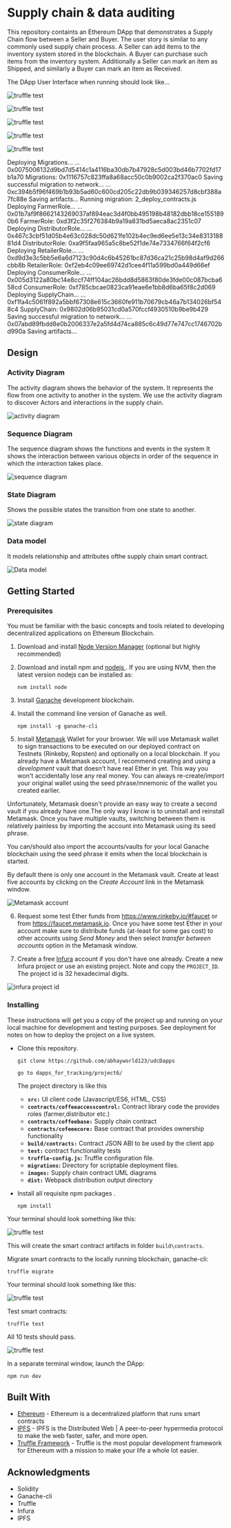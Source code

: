 # Supply chain & data auditing

This repository containts an Ethereum DApp that demonstrates a Supply Chain flow between a Seller and Buyer. The user story is similar to any commonly used supply chain process. A Seller can add items to the inventory system stored in the blockchain. A Buyer can purchase such items from the inventory system. Additionally a Seller can mark an item as Shipped, and similarly a Buyer can mark an item as Received.

The DApp User Interface when running should look like...

![truffle test](images/ftc_product_overview.png)

![truffle test](images/ftc_farm_details.png)

![truffle test](images/ftc_product_details.png)

![truffle test](images/ftc_transaction_history.png)

![truffle test](images/ftc_dep.png)

  Deploying Migrations...
  ... 0x0075006132d9bd7d5414c1a4116ba30db7b47928c5d003bd46b7702fd17b1a70
  Migrations: 0x1116757c823ffa8a68acc50c0b9002ca2f370ac0
Saving successful migration to network...
  ... 0xc394b5f96f469b1b93b5ad60c600cd205c22db9b039346257d8cbf388a7fc88e
Saving artifacts...
Running migration: 2_deploy_contracts.js
  Deploying FarmerRole...
  ... 0x01b7af9f8662143269037af894eac3d4f0bb495198b48182dbb18ce1551890b6
  FarmerRole: 0xd3f2c35f276384b9a19a831bd5aeca8ac2351c07
  Deploying DistributorRole...
  ... 0x467c3cbf51d05b4e63c028dc50d621fe102b4ec9ed6ee5e13c34e831318881d4
  DistributorRole: 0xa9f5faa965a5c8be52f1de74e7334766f64f2cf6
  Deploying RetailerRole...
  ... 0xd9d3e3c5bb5e6a6d7123c90d4c6b45261bc87d36ca21c25b98d4af9d266cbb8b
  RetailerRole: 0xf2eb4c09ee69742d1cee4f11a599bd0a449d66ef
  Deploying ConsumerRole...
  ... 0x005d3122a80bc14e8ccf74ff104ac26bdd8d5863f80de3fde00c087bcba658cd
  ConsumerRole: 0xf785cbcae0823ca91eae6e1bb8d6ba65f8c2d069
  Deploying SupplyChain...
  ... 0xf1fa4c5061f892a5bbf67308e615c3660fe911b70679cb46a7b134026bf548c4
  SupplyChain: 0x9802d06b95031cd0a570fccf4930510b9be9b429
Saving successful migration to network...
  ... 0x07abd89fbdd8e0b2006337e2a5fd4d74ca885c6c49d77e747cc1746702bd990a
Saving artifacts...


## Design


### Activity Diagram

The  activity diagram shows the behavior of the system. It represents the flow 
from one activity to another in the system. We use the activity diagram to discover Actors and interactions in the supply chain.

![activity diagram](images/act.png)

### Sequence Diagram

The sequence diagram shows the  functions and events in the system It shows the interaction between
various objects in order of the sequence in which the interaction takes place. 

![sequence diagram](images/seq.png)

### State Diagram 

Shows the possible states the transition from one state to another. 

![state diagram](images/state.png)

### Data model

 It models relationship and attributes ofthe supply chain smart contract. 

![Data model](images/datamodel.png)




## Getting Started





### Prerequisites

You must be familiar with the basic concepts and tools related to developing decentralized 
applications on Ethereum Blockchain.

1. Download and install [Node Version Manager]( https://github.com/nvm-sh/nvm#installation-and-update ) 
  (optional but highly recommended)

2. Download and install npm and [ nodejs ]( https://nodejs.org/en/ ). If you are using NVM, then 
  the latest version nodejs can be installed as: 
    ```
    nvm install node
    ```
3. Install [Ganache](https://www.trufflesuite.com/docs/ganache/quickstart)  development blockchain.

4. Install the command line version of Ganache as well.
    ```
    npm install -g ganache-cli
    ```

5. Install [Metamask](https://metamask.io/) Wallet for your browser. We will use Metamask wallet to sign
  transactions to be executed on our deployed contract on  Testnets (Rinkeby, Ropsten) and optionally on a local blockchain.
  If you already have a Metamask account, I recommend creating and using a *development* vault that
  doesn't have real Ether in yet. This way you won't accidentally lose any real money. You can always re-create/import your original wallet using the seed phrase/mnemonic of the wallet you created earlier.

  Unfortunately, Metamask doesn't provide an easy way to create a second vault if you already have one.The only
  way I know is to uninstall and reinstall Metamask. Once you have multiple vaults, switching between them
  is relatively painless by importing the account into Metamask using its seed phrase. 

  You can/should also import the accounts/vaults for your local Ganache blockchain using the seed phrase it
  emits when the local blockchain is started.

  By default there is only one account in the Metamask vault. Create at least five accounts by clicking on 
  the *Create Account* link in the Metamask window.

  ![Metamask account](images/create_metamask_account.png)

6. Request some test Ether funds from https://www.rinkeby.io/#faucet or from https://faucet.metamask.io. 
   Once you have some test Ether in your
   account make sure to distribute funds (at-least for some gas cost) to other accounts using 
   *Send Money* and then select *transfer between accounts* option in the Metamask window.

7. Create a free [Infura](https://infura.io) account if you don't have one already. Create a new Infura project or use an existing project. Note and copy the `PROJECT_ID`. The project id is 32 hexadecimal digits. 

![infura project id](images/infura_product_key.png)






### Installing

These instructions will get you a copy of the project up and running on your local machine for development and testing purposes. See deployment for notes on how to deploy the project on a live system.

- Clone this repository.
    ```
    git clone https://github.com/abhayworld123/udcDapps

    go to dapps_for_tracking/project6/
    ```

    The project directory is like this 

    - **`src:`**  UI client code (Javascript/ES6, HTML, CSS) 
    - **`contracts/coffeeaccesscontrol:`** Contract library code the provides roles (farmer,distributor etc.)
    - **`contracts/coffeebase:`**  Supply chain contract
    - **`contracts/cofeeecore:`**  Base contract that provides ownership functionality
    - **`build/contracts:`**  Contract JSON ABI to be used by the client app
    - **`test:`** contract functionality tests
    - **`truffle-config.js`:** Truffle configuration file.
    - **`migrations`:** Directory for scriptable deployment files.
    - **`images:`** Supply chain contract UML diagrams
    - **`dist:`**  Webpack distribution output directory
    


- Install all requisite npm packages .
    ```
    npm install
    ```




Your terminal should look something like this:

![truffle test](images/truffle_compile.png)

This will create the smart contract artifacts in folder ```build\contracts```.

Migrate smart contracts to the locally running blockchain, ganache-cli:

```
truffle migrate
```

Your terminal should look something like this:

![truffle test](images/truffle_migrate.png)

Test smart contracts:

```
truffle test
```

All 10 tests should pass.

![truffle test](images/truffle_test.png)

In a separate terminal window, launch the DApp:

```
npm run dev
```

## Built With

* [Ethereum](https://www.ethereum.org/) - Ethereum is a decentralized platform that runs smart contracts
* [IPFS](https://ipfs.io/) - IPFS is the Distributed Web | A peer-to-peer hypermedia protocol
to make the web faster, safer, and more open.
* [Truffle Framework](http://truffleframework.com/) - Truffle is the most popular development framework for Ethereum with a mission to make your life a whole lot easier.


## Acknowledgments

* Solidity
* Ganache-cli
* Truffle
* Infura
* IPFS
